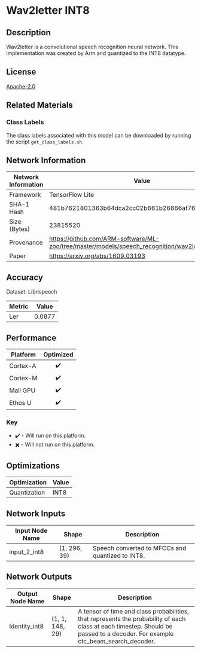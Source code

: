 # Wav2letter INT8

## Description
Wav2letter is a convolutional speech recognition neural network. This implementation was created by Arm and quantized to the INT8 datatype.

## License
[Apache-2.0](https://spdx.org/licenses/Apache-2.0.html)

## Related Materials
### Class Labels
The class labels associated with this model can be downloaded by running the script `get_class_labels.sh`.

## Network Information
| Network Information |  Value         |
|---------------------|------------------|
|  Framework          | TensorFlow Lite |
|  SHA-1 Hash         | 481b7621801363b64dca2cc02b661b26866af76c |
|  Size (Bytes)       | 23815520 |
|  Provenance         | https://github.com/ARM-software/ML-zoo/tree/master/models/speech_recognition/wav2letter/tflite_int8 |
|  Paper              | https://arxiv.org/abs/1609.03193 |

## Accuracy
Dataset: Librispeech

| Metric | Value |
|--------|-------|
| Ler | 0.0877 |

## Performance
| Platform | Optimized |
|----------|:---------:|
| Cortex-A |:heavy_check_mark:         |
| Cortex-M |:heavy_check_mark:         |
| Mali GPU |:heavy_check_mark:         |
| Ethos U  |:heavy_check_mark:         |

### Key
* :heavy_check_mark: - Will run on this platform.
* :heavy_multiplication_x: - Will not run on this platform.



## Optimizations
| Optimization |  Value  |
|-----------------|---------|
| Quantization | INT8 |

## Network Inputs
| Input Node Name |  Shape  | Description |
|-----------------|---------|-------------|
| input_2_int8 | (1, 296, 39) | Speech converted to MFCCs and quantized to INT8. |

## Network Outputs
| Output Node Name |  Shape  | Description |
|------------------|---------|-------------|
| Identity_int8 | (1, 1, 148, 29) | A tensor of time and class probabilities, that represents the probability of each class at each timestep. Should be passed to a decoder. For example ctc_beam_search_decoder. |
